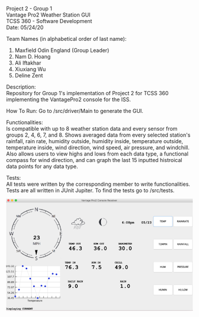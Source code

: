 Project 2 - Group 1   
Vantage Pro2 Weather Station GUI  
TCSS 360 - Software Development   
Date: 05/24/20  

Team Names (in alphabetical order of last name):
1. Maxfield Odin England (Group Leader)
2. Nam D. Hoang
3. Ali Iftakhar
4. Xiuxiang Wu
5. Deline Zent

Description:  
Repository for Group 1's implementation of Project 2 for TCSS 360 implementing the 
VantagePro2 console for the ISS.

How To Run: 
Go to /src/driver/Main to generate the GUI.

Functionalities:  
Is compatible with up to 8 weather station data and every sensor from groups 2, 4, 
6, 7, and 8. Shows averaged data from every selected station's rainfall, rain rate,
humidity outside, humidity inside, temperature outside, temperature inside, wind
direction, wind speed, air pressure, and windchill. Also allows users to view highs
and lows from each data type, a functional compass for wind direction, and can 
graph the last 15 inputted histroical data points for any data type.

Tests:  
All tests were written by the corresponding member to write functionalities.
Tests are all written in JUnit Jupiter. To find the tests go to /src/tests.

![Example Console](https://raw.githubusercontent.com/MaxfieldEngland/Group1Project2_Console/master/PRJ%2302-Group1/exampleImage.png?token=ALMLN45TYKJQ5IQC6NFF62K6ZHVHO)
